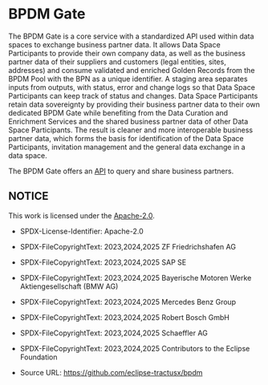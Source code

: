 # BPDM Gate

The BPDM Gate is a core service with a standardized API used within data spaces to exchange business partner data. It allows Data Space Participants to provide their own company data, as well as the business partner data of their suppliers and customers (legal entities, sites, addresses) and consume validated and enriched Golden Records from the BPDM Pool with the BPN as a unique identifier. A staging area separates inputs from outputs, with status, error and change logs so that Data Space Participants can keep track of status and changes. Data Space Participants retain data sovereignty by providing their business partner data to their own dedicated BPDM Gate while benefiting from the Data Curation and Enrichment Services and the shared business partner data of other Data Space Participants. The result is cleaner and more interoperable business partner data, which forms the basis for identification of the Data Space Participants, invitation management and the general data exchange in a data space.

The BPDM Gate offers an [API](../bpdm-gate-api) to query and share business partners.

## NOTICE

This work is licensed under the [Apache-2.0](https://www.apache.org/licenses/LICENSE-2.0).

- SPDX-License-Identifier: Apache-2.0
- SPDX-FileCopyrightText: 2023,2024,2025 ZF Friedrichshafen AG
- SPDX-FileCopyrightText: 2023,2024,2025 SAP SE
- SPDX-FileCopyrightText: 2023,2024,2025 Bayerische Motoren Werke Aktiengesellschaft (BMW AG)
- SPDX-FileCopyrightText: 2023,2024,2025 Mercedes Benz Group
- SPDX-FileCopyrightText: 2023,2024,2025 Robert Bosch GmbH
- SPDX-FileCopyrightText: 2023,2024,2025 Schaeffler AG
- SPDX-FileCopyrightText: 2023,2024,2025 Contributors to the Eclipse Foundation

- Source URL: <https://github.com/eclipse-tractusx/bpdm>
